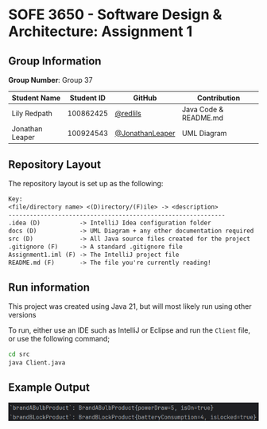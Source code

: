 # SOFE 3650 - Software Design & Architecture: Assignment 1

## Group Information
**Group Number**: Group 37

| Student Name | Student ID | GitHub                                              | Contribution           |
| ------------ |------------|-----------------------------------------------------|------------------------|
| Lily Redpath | 100862425  | [@redlils](https://github.com/redlils)              |  Java Code & README.md |
| Jonathan Leaper | 100924543 | [@JonathanLeaper](https:/github.com/jonathanleaper) | UML Diagram            |

## Repository Layout
The repository layout is set up as the following:
```
Key:
<file/directory name> <(D)irectory/(F)ile> -> <description>
-------------------------------------------------------------
.idea (D)           -> IntelliJ Idea configuration folder
docs (D)            -> UML Diagram + any other documentation required
src (D)             -> All Java source files created for the project
.gitignore (F)      -> A standard .gitignore file
Assignment1.iml (F) -> The IntelliJ project file
README.md (F)       -> The file you're currently reading!
```

## Run information
This project was created using Java 21, but will most likely run using other versions

To run, either use an IDE such as IntelliJ or Eclipse and run the `Client` file, or use the following command;
```bash
cd src
java Client.java
```

## Example Output
![Example Output](docs/example_out.png)